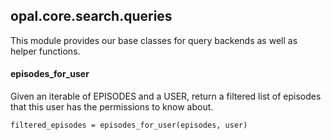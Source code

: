 ## opal.core.search.queries

This module provides our base classes for query backends as well as helper functions.

#### episodes_for_user

Given an iterable of EPISODES and a USER, return a filtered list of episodes that this user has
the permissions to know about.

    filtered_episodes = episodes_for_user(episodes, user)
